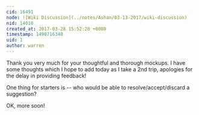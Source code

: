 ```yaml
---
cid: 16491
node: ![Wiki Discussion](../notes/Ashan/03-13-2017/wiki-discussion)
nid: 14010
created_at: 2017-03-28 15:52:20 +0000
timestamp: 1490716340
uid: 1
author: warren
---
```


Thank you very much for your thoughtful and thorough mockups. I have some thoughts which I hope to add today as I take a 2nd trip, apologies for the delay in providing feedback!

One thing for starters is -- who would be able to resolve/accept/discard a suggestion? 

OK, more soon!